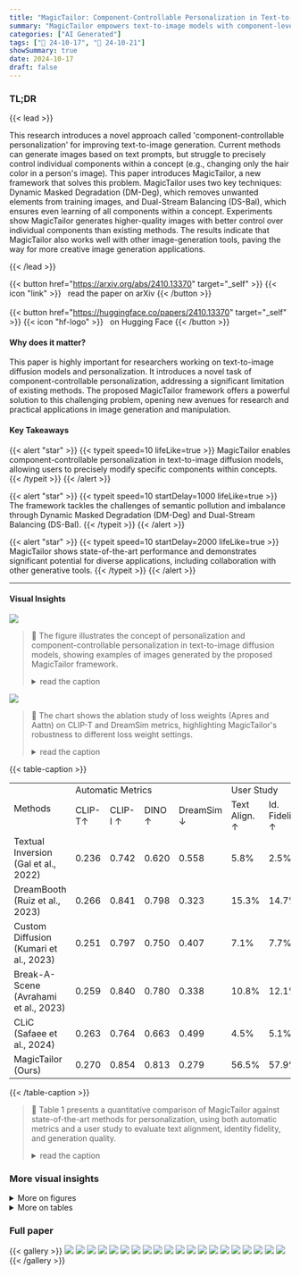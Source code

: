 ```yaml
---
title: "MagicTailor: Component-Controllable Personalization in Text-to-Image Diffusion Models"
summary: "MagicTailor empowers text-to-image models with component-level control over personalized concepts, enabling fine-grained customization and high-quality image generation."
categories: ["AI Generated"]
tags: ["🔖 24-10-17", "🤗 24-10-21"]
showSummary: true
date: 2024-10-17
draft: false
---
```


### TL;DR


{{< lead >}}

This research introduces a novel approach called 'component-controllable personalization' for improving text-to-image generation.  Current methods can generate images based on text prompts, but struggle to precisely control individual components within a concept (e.g., changing only the hair color in a person's image).  This paper introduces MagicTailor, a new framework that solves this problem. MagicTailor uses two key techniques: Dynamic Masked Degradation (DM-Deg), which removes unwanted elements from training images, and Dual-Stream Balancing (DS-Bal), which ensures even learning of all components within a concept.  Experiments show MagicTailor generates higher-quality images with better control over individual components than existing methods. The results indicate that MagicTailor also works well with other image-generation tools, paving the way for more creative image generation applications.

{{< /lead >}}


{{< button href="https://arxiv.org/abs/2410.13370" target="_self" >}}
{{< icon "link" >}} &nbsp; read the paper on arXiv
{{< /button >}}
<br><br>
{{< button href="https://huggingface.co/papers/2410.13370" target="_self" >}}
{{< icon "hf-logo" >}} &nbsp; on Hugging Face
{{< /button >}}

#### Why does it matter?
This paper is highly important for researchers working on text-to-image diffusion models and personalization.  It introduces a novel task of component-controllable personalization, addressing a significant limitation of existing methods. The proposed MagicTailor framework offers a powerful solution to this challenging problem, opening new avenues for research and practical applications in image generation and manipulation.
#### Key Takeaways

{{< alert "star" >}}
{{< typeit speed=10 lifeLike=true >}} MagicTailor enables component-controllable personalization in text-to-image diffusion models, allowing users to precisely modify specific components within concepts. {{< /typeit >}}
{{< /alert >}}

{{< alert "star" >}}
{{< typeit speed=10 startDelay=1000 lifeLike=true >}} The framework tackles the challenges of semantic pollution and imbalance through Dynamic Masked Degradation (DM-Deg) and Dual-Stream Balancing (DS-Bal). {{< /typeit >}}
{{< /alert >}}

{{< alert "star" >}}
{{< typeit speed=10 startDelay=2000 lifeLike=true >}} MagicTailor shows state-of-the-art performance and demonstrates significant potential for diverse applications, including collaboration with other generative tools. {{< /typeit >}}
{{< /alert >}}

------
#### Visual Insights



![](figures/figures_1_0.png)

> 🔼 The figure illustrates the concept of personalization and component-controllable personalization in text-to-image diffusion models, showing examples of images generated by the proposed MagicTailor framework.
> <details>
> <summary>read the caption</summary>
> Figure 1: (a) Illustration of personalization, demonstrating how text-to-image (T2I) diffusion models can learn and reproduce a visual concept from given reference images. (b) Illustration of component-controllable personalization, depicting a newly formulated task that aims to modify a specific component of a visual concept during personalization. (c) Example images generated by MagicTailor, showcasing the effectiveness of the proposed MagicTailor, a novel framework that adapts T2I diffusion models for component-controllable personalization. For clarity, the red and blue circles are used to highlight the target concept and component, respectively.
> </details>





![](charts/charts_8_0.png)

> 🔼 The chart shows the ablation study of loss weights (Apres and Aattn) on CLIP-T and DreamSim metrics, highlighting MagicTailor's robustness to different loss weight settings.
> <details>
> <summary>read the caption</summary>
> Figure 7: Ablation of loss weights. We report CLIP-T for text alignment, and DreamSim for identity fidelity as it is most similar to human judgments (Fu et al., 2023). For reference, we also present the results of the second-best method in Table 1, highlighting our robustness on loss weights.
> </details>





{{< table-caption >}}
<table id='2' style='font-size:16px'><tr><td rowspan="2">Methods</td><td colspan="4">Automatic Metrics</td><td colspan="3">User Study</td></tr><tr><td>CLIP-T↑</td><td>CLIP-I ↑</td><td>DINO ↑</td><td>DreamSim ↓</td><td>Text Align. ↑</td><td>Id. Fidelity ↑</td><td>Gen. Quality ↑</td></tr><tr><td>Textual Inversion (Gal et al., 2022)</td><td>0.236</td><td>0.742</td><td>0.620</td><td>0.558</td><td>5.8%</td><td>2.5%</td><td>5.2%</td></tr><tr><td>DreamBooth (Ruiz et al., 2023)</td><td>0.266</td><td>0.841</td><td>0.798</td><td>0.323</td><td>15.3%</td><td>14.7%</td><td>12.5%</td></tr><tr><td>Custom Diffusion (Kumari et al., 2023)</td><td>0.251</td><td>0.797</td><td>0.750</td><td>0.407</td><td>7.1%</td><td>7.7%</td><td>9.8%</td></tr><tr><td>Break-A-Scene (Avrahami et al., 2023)</td><td>0.259</td><td>0.840</td><td>0.780</td><td>0.338</td><td>10.8%</td><td>12.1%</td><td>22.8%</td></tr><tr><td>CLiC (Safaee et al., 2024)</td><td>0.263</td><td>0.764</td><td>0.663</td><td>0.499</td><td>4.5%</td><td>5.1%</td><td>6.2%</td></tr><tr><td>MagicTailor (Ours)</td><td>0.270</td><td>0.854</td><td>0.813</td><td>0.279</td><td>56.5%</td><td>57.9%</td><td>43.4%</td></tr></table>{{< /table-caption >}}

> 🔼 Table 1 presents a quantitative comparison of MagicTailor against state-of-the-art methods for personalization, using both automatic metrics and a user study to evaluate text alignment, identity fidelity, and generation quality.
> <details>
> <summary>read the caption</summary>
> Table 1: Quantitative comparisons. We compare our MagicTailor with SOTA methods of personalization based on automatic metrics and user study. The best results are marked in bold.
> </details>



### More visual insights

<details>
<summary>More on figures
</summary>


![](figures/figures_3_0.png)

> 🔼 Figure 2 illustrates the two main challenges in component-controllable personalization: semantic pollution, where unwanted visual elements corrupt the concept; and semantic imbalance, where disproportionate learning of the concept and component occurs.
> <details>
> <summary>read the caption</summary>
> Figure 2: Major challenges in component-controllable personalization. (a) Semantic pollution: (i) Undesired visual elements may inadvertently disturb the personalized concept. (ii) A simple mask-out strategy is ineffective and causes unintended compositions, whereas (iii) our DM-Deg effectively suppresses unwanted visual semantics, preventing such pollution. (b) Semantic imbalance: (i) Simultaneously learning the concept and component can lead to imbalance, resulting in concept or component distortion (here we present a case for the former). (ii) Our DS-Bal ensures balanced learning, enhancing personalization performance.
> </details>



![](figures/figures_3_1.png)

> 🔼 Figure 1 illustrates personalization in text-to-image diffusion models, showing how to modify specific components of visual concepts using reference images and the effectiveness of MagicTailor in achieving this.
> <details>
> <summary>read the caption</summary>
> Figure 1: (a) Illustration of personalization, demonstrating how text-to-image (T2I) diffusion models can learn and reproduce a visual concept from given reference images. (b) Illustration of component-controllable personalization, depicting a newly formulated task that aims to modify a specific component of a visual concept during personalization. (c) Example images generated by MagicTailor, showcasing the effectiveness of the proposed MagicTailor, a novel framework that adapts T2I diffusion models for component-controllable personalization. For clarity, the red and blue circles are used to highlight the target concept and component, respectively.
> </details>



![](figures/figures_4_0.png)

> 🔼 The figure illustrates the pipeline of MagicTailor, a framework that enables component-controllable personalization for text-to-image diffusion models by using dynamic masked degradation and dual-stream balancing.
> <details>
> <summary>read the caption</summary>
> Figure 3: Pipeline overview of MagicTailor. Using reference images as the inputs, MagicTailor fine-tunes a T2I diffusion model to learn both the target concept and component, enabling the generation of images that seamlessly integrate the component into the concept. Two key techniques, Dynamic Masked Degradation (DM-Deg, see Section 3.2) and Dual-Stream Balancing (DS-Bal, see Section 3.3), address the challenges of semantic pollution and semantic imbalance, respectively. For clarity, only one image per concept/component is presented and the warm-up stage is not depicted.
> </details>



![](figures/figures_5_0.png)

> 🔼 Figure 1 illustrates the concept of personalization in text-to-image diffusion models, highlighting the differences between standard personalization and the novel component-controllable personalization proposed in the paper, and shows example outputs of the proposed method.
> <details>
> <summary>read the caption</summary>
> Figure 1: (a) Illustration of personalization, demonstrating how text-to-image (T2I) diffusion models can learn and reproduce a visual concept from given reference images. (b) Illustration of component-controllable personalization, depicting a newly formulated task that aims to modify a specific component of a visual concept during personalization. (c) Example images generated by MagicTailor, showcasing the effectiveness of the proposed MagicTailor, a novel framework that adapts T2I diffusion models for component-controllable personalization. For clarity, the red and blue circles are used to highlight the target concept and component, respectively.
> </details>



![](figures/figures_6_0.png)

> 🔼 Figure 1 illustrates personalization and component-controllable personalization using text-to-image diffusion models, and shows example images generated by the proposed MagicTailor framework.
> <details>
> <summary>read the caption</summary>
> Figure 1: (a) Illustration of personalization, demonstrating how text-to-image (T2I) diffusion models can learn and reproduce a visual concept from given reference images. (b) Illustration of component-controllable personalization, depicting a newly formulated task that aims to modify a specific component of a visual concept during personalization. (c) Example images generated by MagicTailor, showcasing the effectiveness of the proposed MagicTailor, a novel framework that adapts T2I diffusion models for component-controllable personalization. For clarity, the red and blue circles are used to highlight the target concept and component, respectively.
> </details>



![](figures/figures_6_1.png)

> 🔼 Figure 5 visualizes how the dual-stream balancing (DS-Bal) technique in MagicTailor effectively addresses semantic imbalance in component-controllable personalization, contrasting it with the unbalanced learning of a vanilla approach.
> <details>
> <summary>read the caption</summary>
> Figure 5: Visualization of the learning process. (a) The vanilla learning paradigm lapses into overemphasizing the easier one. (b) DS-Bal effectively balances the learning of the concept and component.
> </details>



![](figures/figures_7_0.png)

> 🔼 Figure 6 shows a qualitative comparison of images generated by MagicTailor and other state-of-the-art methods across various domains, highlighting MagicTailor's superior performance in text alignment, identity fidelity, and image quality.
> <details>
> <summary>read the caption</summary>
> Figure 6: Qualitative comparisons. We present images generated by MagicTailor and the compared methods for various domains. MagicTailor generally achieves promising text alignment, strong identity fidelity, and high generation quality. More results are provided in Appendix D.
> </details>



![](figures/figures_9_0.png)

> 🔼 Figure 1 illustrates the concept of personalization in text-to-image diffusion models, showing how to modify specific visual components using reference images, and provides example images generated by MagicTailor.
> <details>
> <summary>read the caption</summary>
> Figure 1: (a) Illustration of personalization, demonstrating how text-to-image (T2I) diffusion models can learn and reproduce a visual concept from given reference images. (b) Illustration of component-controllable personalization, depicting a newly formulated task that aims to modify a specific component of a visual concept during personalization. (c) Example images generated by MagicTailor, showcasing the effectiveness of the proposed MagicTailor, a novel framework that adapts T2I diffusion models for component-controllable personalization. For clarity, the red and blue circles are used to highlight the target concept and component, respectively.
> </details>



![](figures/figures_9_1.png)

> 🔼 The figure illustrates the concepts of personalization and component-controllable personalization in text-to-image diffusion models, and showcases example images generated by the proposed MagicTailor framework.
> <details>
> <summary>read the caption</summary>
> Figure 1: (a) Illustration of personalization, demonstrating how text-to-image (T2I) diffusion models can learn and reproduce a visual concept from given reference images. (b) Illustration of component-controllable personalization, depicting a newly formulated task that aims to modify a specific component of a visual concept during personalization. (c) Example images generated by MagicTailor, showcasing the effectiveness of the proposed MagicTailor, a novel framework that adapts T2I diffusion models for component-controllable personalization. For clarity, the red and blue circles are used to highlight the target concept and component, respectively.
> </details>



![](figures/figures_9_2.png)

> 🔼 Figure 1 illustrates personalization and component-controllable personalization, showing how text-to-image diffusion models can learn and modify visual concepts with example images generated by MagicTailor.
> <details>
> <summary>read the caption</summary>
> Figure 1: (a) Illustration of personalization, demonstrating how text-to-image (T2I) diffusion models can learn and reproduce a visual concept from given reference images. (b) Illustration of component-controllable personalization, depicting a newly formulated task that aims to modify a specific component of a visual concept during personalization. (c) Example images generated by MagicTailor, showcasing the effectiveness of the proposed MagicTailor, a novel framework that adapts T2I diffusion models for component-controllable personalization. For clarity, the red and blue circles are used to highlight the target concept and component, respectively.
> </details>



![](figures/figures_10_0.png)

> 🔼 This figure illustrates the MagicTailor pipeline, which fine-tunes a text-to-image diffusion model to learn concepts and components from reference images, addressing semantic pollution and imbalance.
> <details>
> <summary>read the caption</summary>
> Figure 3: Pipeline overview of MagicTailor. Using reference images as the inputs, MagicTailor fine-tunes a T2I diffusion model to learn both the target concept and component, enabling the generation of images that seamlessly integrate the component into the concept. Two key techniques, Dynamic Masked Degradation (DM-Deg, see Section 3.2) and Dual-Stream Balancing (DS-Bal, see Section 3.3), address the challenges of semantic pollution and semantic imbalance, respectively. For clarity, only one image per concept/component is presented and the warm-up stage is not depicted.
> </details>



![](figures/figures_10_1.png)

> 🔼 The figure illustrates the concept of personalization, component-controllable personalization, and example images generated by the proposed MagicTailor framework.
> <details>
> <summary>read the caption</summary>
> Figure 1: (a) Illustration of personalization, demonstrating how text-to-image (T2I) diffusion models can learn and reproduce a visual concept from given reference images. (b) Illustration of component-controllable personalization, depicting a newly formulated task that aims to modify a specific component of a visual concept during personalization. (c) Example images generated by MagicTailor, showcasing the effectiveness of the proposed MagicTailor, a novel framework that adapts T2I diffusion models for component-controllable personalization. For clarity, the red and blue circles are used to highlight the target concept and component, respectively.
> </details>



![](figures/figures_10_2.png)

> 🔼 The figure shows how MagicTailor can be used to enhance other generative tools by adding the ability to control a concept's component.
> <details>
> <summary>read the caption</summary>
> Figure 9: Enhancing other generative tools. MagicTailor can conveniently collaborate with a variety of generative tools that focus on other tasks, equipping them with an additional ability to control the concept's component in their pipelines.
> </details>



![](figures/figures_10_3.png)

> 🔼 This figure illustrates the pipeline of MagicTailor, a novel framework that enables component-controllable personalization for text-to-image diffusion models, highlighting its key techniques: Dynamic Masked Degradation and Dual-Stream Balancing.
> <details>
> <summary>read the caption</summary>
> Figure 3: Pipeline overview of MagicTailor. Using reference images as the inputs, MagicTailor fine-tunes a T2I diffusion model to learn both the target concept and component, enabling the generation of images that seamlessly integrate the component into the concept. Two key techniques, Dynamic Masked Degradation (DM-Deg, see Section 3.2) and Dual-Stream Balancing (DS-Bal, see Section 3.3), address the challenges of semantic pollution and semantic imbalance, respectively. For clarity, only one image per concept/component is presented and the warm-up stage is not depicted.
> </details>



![](figures/figures_10_5.png)

> 🔼 The figure illustrates the concept of personalization and component-controllable personalization in text-to-image diffusion models, showcasing examples generated by the proposed MagicTailor framework.
> <details>
> <summary>read the caption</summary>
> Figure 1: (a) Illustration of personalization, demonstrating how text-to-image (T2I) diffusion models can learn and reproduce a visual concept from given reference images. (b) Illustration of component-controllable personalization, depicting a newly formulated task that aims to modify a specific component of a visual concept during personalization. (c) Example images generated by MagicTailor, showcasing the effectiveness of the proposed MagicTailor, a novel framework that adapts T2I diffusion models for component-controllable personalization. For clarity, the red and blue circles are used to highlight the target concept and component, respectively.
> </details>



![](figures/figures_10_6.png)

> 🔼 Figure 1 illustrates personalization, component-controllable personalization, and example images generated by MagicTailor, highlighting its effectiveness in adapting T2I diffusion models for component-controllable personalization.
> <details>
> <summary>read the caption</summary>
> Figure 1: (a) Illustration of personalization, demonstrating how text-to-image (T2I) diffusion models can learn and reproduce a visual concept from given reference images. (b) Illustration of component-controllable personalization, depicting a newly formulated task that aims to modify a specific component of a visual concept during personalization. (c) Example images generated by MagicTailor, showcasing the effectiveness of the proposed MagicTailor, a novel framework that adapts T2I diffusion models for component-controllable personalization. For clarity, the red and blue circles are used to highlight the target concept and component, respectively.
> </details>



![](figures/figures_10_7.png)

> 🔼 Figure 4 shows the comparison of using fixed and dynamic intensity in the DM-Deg, illustrating how dynamic intensity mitigates noise memorization during training.
> <details>
> <summary>read the caption</summary>
> Figure 4: Motivation of dynamic intensity. (a) Fixed intensity (ad = 0.5 here) could cause noisy generated images. (b) Our dynamic intensity helps to mitigate noise memorization.
> </details>



![](figures/figures_17_0.png)

> 🔼 This figure illustrates the concept of personalization and component-controllable personalization, showing how text-to-image diffusion models can modify specific components of a visual concept and provides example images generated by the proposed MagicTailor framework.
> <details>
> <summary>read the caption</summary>
> Figure 1: (a) Illustration of personalization, demonstrating how text-to-image (T2I) diffusion models can learn and reproduce a visual concept from given reference images. (b) Illustration of component-controllable personalization, depicting a newly formulated task that aims to modify a specific component of a visual concept during personalization. (c) Example images generated by MagicTailor, showcasing the effectiveness of the proposed MagicTailor, a novel framework that adapts T2I diffusion models for component-controllable personalization. For clarity, the red and blue circles are used to highlight the target concept and component, respectively.
> </details>



![](figures/figures_17_1.png)

> 🔼 Figure 1 illustrates the concept of personalization in text-to-image diffusion models, showing how to modify specific components of a visual concept and examples of images generated by MagicTailor.
> <details>
> <summary>read the caption</summary>
> Figure 1: (a) Illustration of personalization, demonstrating how text-to-image (T2I) diffusion models can learn and reproduce a visual concept from given reference images. (b) Illustration of component-controllable personalization, depicting a newly formulated task that aims to modify a specific component of a visual concept during personalization. (c) Example images generated by MagicTailor, showcasing the effectiveness of the proposed MagicTailor, a novel framework that adapts T2I diffusion models for component-controllable personalization. For clarity, the red and blue circles are used to highlight the target concept and component, respectively.
> </details>



![](figures/figures_17_2.png)

> 🔼 The figure illustrates the two main challenges in component-controllable personalization: semantic pollution and semantic imbalance, showing how the proposed methods, DM-Deg and DS-Bal, address these issues.
> <details>
> <summary>read the caption</summary>
> Figure 2: Major challenges in component-controllable personalization. (a) Semantic pollution: (i) Undesired visual elements may inadvertently disturb the personalized concept. (ii) A simple mask-out strategy is ineffective and causes unintended compositions, whereas (iii) our DM-Deg effectively suppresses unwanted visual semantics, preventing such pollution. (b) Semantic imbalance: (i) Simultaneously learning the concept and component can lead to imbalance, resulting in concept or component distortion (here we present a case for the former). (ii) Our DS-Bal ensures balanced learning, enhancing personalization performance.
> </details>



![](figures/figures_17_3.png)

> 🔼 The figure illustrates the concept of personalization and component-controllable personalization in text-to-image diffusion models, showing examples of images generated by the proposed MagicTailor framework.
> <details>
> <summary>read the caption</summary>
> Figure 1: (a) Illustration of personalization, demonstrating how text-to-image (T2I) diffusion models can learn and reproduce a visual concept from given reference images. (b) Illustration of component-controllable personalization, depicting a newly formulated task that aims to modify a specific component of a visual concept during personalization. (c) Example images generated by MagicTailor, showcasing the effectiveness of the proposed MagicTailor, a novel framework that adapts T2I diffusion models for component-controllable personalization. For clarity, the red and blue circles are used to highlight the target concept and component, respectively.
> </details>



![](figures/figures_17_4.png)

> 🔼 The figure illustrates the concept of personalization and component-controllable personalization in text-to-image diffusion models, showcasing examples of image generation using the proposed MagicTailor framework.
> <details>
> <summary>read the caption</summary>
> Figure 1: (a) Illustration of personalization, demonstrating how text-to-image (T2I) diffusion models can learn and reproduce a visual concept from given reference images. (b) Illustration of component-controllable personalization, depicting a newly formulated task that aims to modify a specific component of a visual concept during personalization. (c) Example images generated by MagicTailor, showcasing the effectiveness of the proposed MagicTailor, a novel framework that adapts T2I diffusion models for component-controllable personalization. For clarity, the red and blue circles are used to highlight the target concept and component, respectively.
> </details>



![](figures/figures_17_5.png)

> 🔼 Figure 1 illustrates personalization and component-controllable personalization in text-to-image diffusion models, showing how MagicTailor modifies a specific visual concept component using reference images.
> <details>
> <summary>read the caption</summary>
> Figure 1: (a) Illustration of personalization, demonstrating how text-to-image (T2I) diffusion models can learn and reproduce a visual concept from given reference images. (b) Illustration of component-controllable personalization, depicting a newly formulated task that aims to modify a specific component of a visual concept during personalization. (c) Example images generated by MagicTailor, showcasing the effectiveness of the proposed MagicTailor, a novel framework that adapts T2I diffusion models for component-controllable personalization. For clarity, the red and blue circles are used to highlight the target concept and component, respectively.
> </details>



![](figures/figures_18_0.png)

> 🔼 The figure illustrates the concept of personalization and component-controllable personalization in text-to-image diffusion models, showing examples of images generated using the proposed MagicTailor framework.
> <details>
> <summary>read the caption</summary>
> Figure 1: (a) Illustration of personalization, demonstrating how text-to-image (T2I) diffusion models can learn and reproduce a visual concept from given reference images. (b) Illustration of component-controllable personalization, depicting a newly formulated task that aims to modify a specific component of a visual concept during personalization. (c) Example images generated by MagicTailor, showcasing the effectiveness of the proposed MagicTailor, a novel framework that adapts T2I diffusion models for component-controllable personalization. For clarity, the red and blue circles are used to highlight the target concept and component, respectively.
> </details>



![](figures/figures_18_1.png)

> 🔼 Figure 1 illustrates personalization, component-controllable personalization, and example images generated by MagicTailor to showcase its effectiveness in adapting T2I diffusion models for component-controllable personalization.
> <details>
> <summary>read the caption</summary>
> Figure 1: (a) Illustration of personalization, demonstrating how text-to-image (T2I) diffusion models can learn and reproduce a visual concept from given reference images. (b) Illustration of component-controllable personalization, depicting a newly formulated task that aims to modify a specific component of a visual concept during personalization. (c) Example images generated by MagicTailor, showcasing the effectiveness of the proposed MagicTailor, a novel framework that adapts T2I diffusion models for component-controllable personalization. For clarity, the red and blue circles are used to highlight the target concept and component, respectively.
> </details>



![](figures/figures_18_2.png)

> 🔼 Figure 1 illustrates the tasks of personalization and component-controllable personalization, and shows example images generated by the proposed MagicTailor framework.
> <details>
> <summary>read the caption</summary>
> Figure 1: (a) Illustration of personalization, demonstrating how text-to-image (T2I) diffusion models can learn and reproduce a visual concept from given reference images. (b) Illustration of component-controllable personalization, depicting a newly formulated task that aims to modify a specific component of a visual concept during personalization. (c) Example images generated by MagicTailor, showcasing the effectiveness of the proposed MagicTailor, a novel framework that adapts T2I diffusion models for component-controllable personalization. For clarity, the red and blue circles are used to highlight the target concept and component, respectively.
> </details>



![](figures/figures_18_3.png)

> 🔼 Figure 1 illustrates personalization, component-controllable personalization, and example images generated by MagicTailor, highlighting the effectiveness of the proposed framework for adapting T2I diffusion models.
> <details>
> <summary>read the caption</summary>
> Figure 1: (a) Illustration of personalization, demonstrating how text-to-image (T2I) diffusion models can learn and reproduce a visual concept from given reference images. (b) Illustration of component-controllable personalization, depicting a newly formulated task that aims to modify a specific component of a visual concept during personalization. (c) Example images generated by MagicTailor, showcasing the effectiveness of the proposed MagicTailor, a novel framework that adapts T2I diffusion models for component-controllable personalization. For clarity, the red and blue circles are used to highlight the target concept and component, respectively.
> </details>



![](figures/figures_18_4.png)

> 🔼 The figure illustrates personalization, component-controllable personalization, and example images generated by MagicTailor, highlighting the differences between standard personalization and the proposed component-controllable approach.
> <details>
> <summary>read the caption</summary>
> Figure 1: (a) Illustration of personalization, demonstrating how text-to-image (T2I) diffusion models can learn and reproduce a visual concept from given reference images. (b) Illustration of component-controllable personalization, depicting a newly formulated task that aims to modify a specific component of a visual concept during personalization. (c) Example images generated by MagicTailor, showcasing the effectiveness of the proposed MagicTailor, a novel framework that adapts T2I diffusion models for component-controllable personalization. For clarity, the red and blue circles are used to highlight the target concept and component, respectively.
> </details>



![](figures/figures_18_5.png)

> 🔼 The figure illustrates the concept of personalization and component-controllable personalization in text-to-image diffusion models, showing examples of images generated by MagicTailor.
> <details>
> <summary>read the caption</summary>
> Figure 1: (a) Illustration of personalization, demonstrating how text-to-image (T2I) diffusion models can learn and reproduce a visual concept from given reference images. (b) Illustration of component-controllable personalization, depicting a newly formulated task that aims to modify a specific component of a visual concept during personalization. (c) Example images generated by MagicTailor, showcasing the effectiveness of the proposed MagicTailor, a novel framework that adapts T2I diffusion models for component-controllable personalization. For clarity, the red and blue circles are used to highlight the target concept and component, respectively.
> </details>



![](figures/figures_19_0.png)

> 🔼 The figure illustrates the concept of personalization and component-controllable personalization in text-to-image diffusion models, showing examples of images generated by the proposed MagicTailor framework.
> <details>
> <summary>read the caption</summary>
> Figure 1: (a) Illustration of personalization, demonstrating how text-to-image (T2I) diffusion models can learn and reproduce a visual concept from given reference images. (b) Illustration of component-controllable personalization, depicting a newly formulated task that aims to modify a specific component of a visual concept during personalization. (c) Example images generated by MagicTailor, showcasing the effectiveness of the proposed MagicTailor, a novel framework that adapts T2I diffusion models for component-controllable personalization. For clarity, the red and blue circles are used to highlight the target concept and component, respectively.
> </details>



![](figures/figures_19_1.png)

> 🔼 Figure 1 illustrates personalization and component-controllable personalization tasks, showing how text-to-image diffusion models can learn and modify specific visual concepts using reference images, and provides example images generated by the proposed MagicTailor framework.
> <details>
> <summary>read the caption</summary>
> Figure 1: (a) Illustration of personalization, demonstrating how text-to-image (T2I) diffusion models can learn and reproduce a visual concept from given reference images. (b) Illustration of component-controllable personalization, depicting a newly formulated task that aims to modify a specific component of a visual concept during personalization. (c) Example images generated by MagicTailor, showcasing the effectiveness of the proposed MagicTailor, a novel framework that adapts T2I diffusion models for component-controllable personalization. For clarity, the red and blue circles are used to highlight the target concept and component, respectively.
> </details>



![](figures/figures_19_2.png)

> 🔼 The figure illustrates the concept of personalization and component-controllable personalization in text-to-image diffusion models, showing how MagicTailor modifies a specific component of a visual concept.
> <details>
> <summary>read the caption</summary>
> Figure 1: (a) Illustration of personalization, demonstrating how text-to-image (T2I) diffusion models can learn and reproduce a visual concept from given reference images. (b) Illustration of component-controllable personalization, depicting a newly formulated task that aims to modify a specific component of a visual concept during personalization. (c) Example images generated by MagicTailor, showcasing the effectiveness of the proposed MagicTailor, a novel framework that adapts T2I diffusion models for component-controllable personalization. For clarity, the red and blue circles are used to highlight the target concept and component, respectively.
> </details>



![](figures/figures_19_3.png)

> 🔼 Figure 1 illustrates personalization and component-controllable personalization in text-to-image diffusion models, showing examples of generated images using the proposed MagicTailor framework.
> <details>
> <summary>read the caption</summary>
> Figure 1: (a) Illustration of personalization, demonstrating how text-to-image (T2I) diffusion models can learn and reproduce a visual concept from given reference images. (b) Illustration of component-controllable personalization, depicting a newly formulated task that aims to modify a specific component of a visual concept during personalization. (c) Example images generated by MagicTailor, showcasing the effectiveness of the proposed MagicTailor, a novel framework that adapts T2I diffusion models for component-controllable personalization. For clarity, the red and blue circles are used to highlight the target concept and component, respectively.
> </details>



![](figures/figures_19_4.png)

> 🔼 The figure illustrates personalization, component-controllable personalization, and example images generated by the proposed MagicTailor framework for text-to-image diffusion models.
> <details>
> <summary>read the caption</summary>
> Figure 1: (a) Illustration of personalization, demonstrating how text-to-image (T2I) diffusion models can learn and reproduce a visual concept from given reference images. (b) Illustration of component-controllable personalization, depicting a newly formulated task that aims to modify a specific component of a visual concept during personalization. (c) Example images generated by MagicTailor, showcasing the effectiveness of the proposed MagicTailor, a novel framework that adapts T2I diffusion models for component-controllable personalization. For clarity, the red and blue circles are used to highlight the target concept and component, respectively.
> </details>



![](figures/figures_19_6.png)

> 🔼 Figure 1 illustrates the personalization and component-controllable personalization tasks, and shows example images generated by the proposed MagicTailor.
> <details>
> <summary>read the caption</summary>
> Figure 1: (a) Illustration of personalization, demonstrating how text-to-image (T2I) diffusion models can learn and reproduce a visual concept from given reference images. (b) Illustration of component-controllable personalization, depicting a newly formulated task that aims to modify a specific component of a visual concept during personalization. (c) Example images generated by MagicTailor, showcasing the effectiveness of the proposed MagicTailor, a novel framework that adapts T2I diffusion models for component-controllable personalization. For clarity, the red and blue circles are used to highlight the target concept and component, respectively.
> </details>



![](figures/figures_19_7.png)

> 🔼 Figure 1 illustrates the concept of personalization in text-to-image diffusion models, showcasing component-controllable personalization as a new task and example images generated by the proposed MagicTailor framework.
> <details>
> <summary>read the caption</summary>
> Figure 1: (a) Illustration of personalization, demonstrating how text-to-image (T2I) diffusion models can learn and reproduce a visual concept from given reference images. (b) Illustration of component-controllable personalization, depicting a newly formulated task that aims to modify a specific component of a visual concept during personalization. (c) Example images generated by MagicTailor, showcasing the effectiveness of the proposed MagicTailor, a novel framework that adapts T2I diffusion models for component-controllable personalization. For clarity, the red and blue circles are used to highlight the target concept and component, respectively.
> </details>



![](figures/figures_19_8.png)

> 🔼 Figure 1 illustrates the personalization and component-controllable personalization tasks, and shows example images generated by the proposed MagicTailor framework.
> <details>
> <summary>read the caption</summary>
> Figure 1: (a) Illustration of personalization, demonstrating how text-to-image (T2I) diffusion models can learn and reproduce a visual concept from given reference images. (b) Illustration of component-controllable personalization, depicting a newly formulated task that aims to modify a specific component of a visual concept during personalization. (c) Example images generated by MagicTailor, showcasing the effectiveness of the proposed MagicTailor, a novel framework that adapts T2I diffusion models for component-controllable personalization. For clarity, the red and blue circles are used to highlight the target concept and component, respectively.
> </details>



![](figures/figures_19_9.png)

> 🔼 Figure 1 illustrates personalization, component-controllable personalization, and examples of images generated by MagicTailor, highlighting its effectiveness in component-controllable personalization.
> <details>
> <summary>read the caption</summary>
> Figure 1: (a) Illustration of personalization, demonstrating how text-to-image (T2I) diffusion models can learn and reproduce a visual concept from given reference images. (b) Illustration of component-controllable personalization, depicting a newly formulated task that aims to modify a specific component of a visual concept during personalization. (c) Example images generated by MagicTailor, showcasing the effectiveness of the proposed MagicTailor, a novel framework that adapts T2I diffusion models for component-controllable personalization. For clarity, the red and blue circles are used to highlight the target concept and component, respectively.
> </details>



![](figures/figures_20_0.png)

> 🔼 Figure 6 shows a qualitative comparison of images generated by MagicTailor and other state-of-the-art methods across different domains, highlighting MagicTailor's superior performance in terms of text alignment, identity preservation, and image quality.
> <details>
> <summary>read the caption</summary>
> Figure 6: Qualitative comparisons. We present images generated by MagicTailor and the compared methods for various domains. MagicTailor generally achieves promising text alignment, strong identity fidelity, and high generation quality. More results are provided in Appendix D.
> </details>



</details>




<details>
<summary>More on tables
</summary>


{{< table-caption >}}
<table id='1' style='font-size:18px'><tr><td colspan="11">Table 2: Ablation of key techniques. Our DM- Table 4: Ablation of DM-Deg. We compare Deg and DS-Bal effectively contribute to a supe- DM-Deg with its variants and the mask-out strat- rior performance trade-off. egy. Our DM-Deg attains superior overall perfor-</td></tr><tr><td>DM-Deg DS-Bal</td><td></td><td>CLIP-T↑</td><td>CLIP-I ↑</td><td colspan="2">DINO ↑ DreamSim ↓</td><td>mance on text alignment and identity fidelity.</td><td></td><td></td><td></td><td></td></tr><tr><td></td><td>0.275</td><td>0.837</td><td>0.798</td><td colspan="2">0.317</td><td>Intensity Variants</td><td>CLIP-T↑</td><td>CLIP-I↑</td><td>DINO ↑</td><td>DreamSim ↓</td></tr><tr><td></td><td>0.276</td><td>0.848</td><td>0.809</td><td colspan="2">0.294</td><td>Mask-Out Startegy</td><td>0.270</td><td>0.818</td><td>0.760</td><td>0.375</td></tr><tr><td></td><td>0.270</td><td>0.845</td><td>0.802</td><td colspan="2">0.304</td><td></td><td></td><td></td><td></td><td></td></tr><tr><td>V</td><td>0.270</td><td>0.854</td><td>0.813</td><td colspan="2">0.279</td><td>Fixed (a = 0.4)</td><td>0.270 0.271</td><td>0.849</td><td>0.800</td><td>0.297 0.310</td></tr><tr><td colspan="6">Table 3: Ablation of DS-Bal. We compare DS- Bal with its variants, showing its excellence.</td><td>Fixed (a = 0.6)</td><td>0.271</td><td>0.845 0.846</td><td>0.794 0.796</td><td>0.305</td></tr><tr><td colspan="6"></td><td>Fixed (a = 0.8) Linear (Ascent)</td><td>0.270</td><td>0.846</td><td>0.797</td><td>0.307</td></tr><tr><td>U-Net Variants</td><td>CLIP-T↑</td><td>CLIP-I ↑</td><td>DINO ↑</td><td colspan="2">DreamSim ↓</td><td>Linear (Descent)</td><td>0.261</td><td>0.851</td><td>0.802</td><td>0.300</td></tr><tr><td>Fixed (B = 0)</td><td>0.268</td><td>0.850</td><td>0.803</td><td colspan="2">0.293</td><td>Dynamic (Y = 8)</td><td>0.266</td><td>0.850</td><td>0.806</td><td>0.289</td></tr><tr><td>Fixed (B = 1)</td><td>0.270</td><td>0.851</td><td>0.808</td><td colspan="2">0.286</td><td></td><td></td><td></td><td></td><td></td></tr><tr><td>Momentum (B = 0.5)</td><td>0.268</td><td>0.850</td><td>0.805</td><td colspan="2">0.290</td><td>Dynamic (Y = 16)</td><td>0.268</td><td>0.854</td><td>0.813</td><td>0.282</td></tr><tr><td>Momentum (B = 0.9)</td><td>0.269</td><td>0.850</td><td>0.808</td><td colspan="2">0.288</td><td>Dynamic (Y = 64)</td><td>0.271</td><td>0.852</td><td>0.812</td><td>0.283</td></tr><tr><td>Momentum (Ours)</td><td>0.270</td><td>0.854</td><td>0.813</td><td colspan="2">0.279</td><td>Dynamic (Ours)</td><td>0.270</td><td>0.854</td><td>0.813</td><td>0.279</td></tr></table>{{< /table-caption >}}
> 🔼 {{ table.description }}
> <details>
> <summary>read the caption</summary>
> {{ table.caption }}
> </details>


> Table 1 quantitatively compares MagicTailor's performance against state-of-the-art methods in personalization using automatic metrics and a user study.


{{< table-caption >}}
<table id='2' style='font-size:14px'><tr><td>Recontextualization</td><td>Restylization</td></tr><tr><td>' <placeholder>, on the beach" ' ' <placeholder>, in the snow" " <placeholder>, at night" <placeholder>, in autumn"</td><td>"<placeholder>, watercolor painting" · <placeholder>, Ukiyo-e painting" ' <placeholder>, in Pixel Art style" "<placeholder>, in Von Gogh style" ' ' <placeholder>, in a comic book"</td></tr><tr><td>' <placeholder>, in the jungle" Interaction</td><td>Property Modification</td></tr><tr><td><placeholder>, with clouds in the background" <placeholder>, with flowers in the background"</td><td>"<placeholder>, from 3D rendering" "<placeholder>, in a far view" in a close view"</td></tr><tr><td><placeholder>, near the Eiffel Tower" <placeholder>, on top of water" <placeholder>, in front of the Mount Fuji"</td><td><placeholder>, <placeholder>, made of clay" <placeholder>, made of plastic"</td></tr></table>{{< /table-caption >}}
> 🔼 {{ table.description }}
> <details>
> <summary>read the caption</summary>
> {{ table.caption }}
> </details>


> Table 1 quantitatively compares MagicTailor's performance against state-of-the-art methods in personalization using automatic metrics and a user study.


{{< table-caption >}}
<table id='22' style='font-size:18px'><tr><td>Warm-up Variants</td><td>CLIP-T↑</td><td>CLIP-I↑</td><td>DINO ↑</td><td>DreamSim ↓</td></tr><tr><td>w/o Warm-up</td><td>0.272</td><td>0.844</td><td>0.793</td><td>0.320</td></tr><tr><td>w/ Warm-up (Ours)</td><td>0.270</td><td>0.854</td><td>0.813</td><td>0.279</td></tr></table>{{< /table-caption >}}
> 🔼 {{ table.description }}
> <details>
> <summary>read the caption</summary>
> {{ table.caption }}
> </details>


> Table 2 shows the impact of the Dynamic Masked Degradation (DM-Deg) and Dual-Stream Balancing (DS-Bal) techniques on the performance of the MagicTailor model.


</details>


### Full paper

{{< gallery >}}
<img src="paper_images/1.png" class="grid-w50 md:grid-w33 xl:grid-w25" />
<img src="paper_images/2.png" class="grid-w50 md:grid-w33 xl:grid-w25" />
<img src="paper_images/3.png" class="grid-w50 md:grid-w33 xl:grid-w25" />
<img src="paper_images/4.png" class="grid-w50 md:grid-w33 xl:grid-w25" />
<img src="paper_images/5.png" class="grid-w50 md:grid-w33 xl:grid-w25" />
<img src="paper_images/6.png" class="grid-w50 md:grid-w33 xl:grid-w25" />
<img src="paper_images/7.png" class="grid-w50 md:grid-w33 xl:grid-w25" />
<img src="paper_images/8.png" class="grid-w50 md:grid-w33 xl:grid-w25" />
<img src="paper_images/9.png" class="grid-w50 md:grid-w33 xl:grid-w25" />
<img src="paper_images/10.png" class="grid-w50 md:grid-w33 xl:grid-w25" />
<img src="paper_images/11.png" class="grid-w50 md:grid-w33 xl:grid-w25" />
<img src="paper_images/12.png" class="grid-w50 md:grid-w33 xl:grid-w25" />
<img src="paper_images/13.png" class="grid-w50 md:grid-w33 xl:grid-w25" />
<img src="paper_images/14.png" class="grid-w50 md:grid-w33 xl:grid-w25" />
<img src="paper_images/15.png" class="grid-w50 md:grid-w33 xl:grid-w25" />
<img src="paper_images/16.png" class="grid-w50 md:grid-w33 xl:grid-w25" />
<img src="paper_images/17.png" class="grid-w50 md:grid-w33 xl:grid-w25" />
<img src="paper_images/18.png" class="grid-w50 md:grid-w33 xl:grid-w25" />
<img src="paper_images/19.png" class="grid-w50 md:grid-w33 xl:grid-w25" />
<img src="paper_images/20.png" class="grid-w50 md:grid-w33 xl:grid-w25" />
{{< /gallery >}}